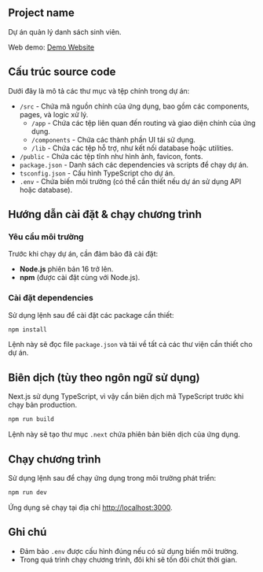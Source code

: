 ## Project name
Dự án quản lý danh sách sinh viên.

Web demo: [Demo Website](https://group06-ex-tkpm.vercel.app/)

## Cấu trúc source code
Dưới đây là mô tả các thư mục và tệp chính trong dự án:

- `/src` - Chứa mã nguồn chính của ứng dụng, bao gồm các components, pages, và logic xử lý.
  - `/app` - Chứa các tệp liên quan đến routing và giao diện chính của ứng dụng.
  - `/components` - Chứa các thành phần UI tái sử dụng.
  - `/lib` - Chứa các tệp hỗ trợ, như kết nối database hoặc utilities.
- `/public` - Chứa các tệp tĩnh như hình ảnh, favicon, fonts.
- `package.json` - Danh sách các dependencies và scripts để chạy dự án.
- `tsconfig.json` - Cấu hình TypeScript cho dự án.
- `.env` - Chứa biến môi trường (có thể cần thiết nếu dự án sử dụng API hoặc database).

## Hướng dẫn cài đặt & chạy chương trình

### Yêu cầu môi trường
Trước khi chạy dự án, cần đảm bảo đã cài đặt:
- **Node.js** phiên bản 16 trở lên.
- **npm** (được cài đặt cùng với Node.js).

### Cài đặt dependencies
Sử dụng lệnh sau để cài đặt các package cần thiết:

```sh
npm install
```

Lệnh này sẽ đọc file `package.json` và tải về tất cả các thư viện cần thiết cho dự án.

## Biên dịch (tùy theo ngôn ngữ sử dụng)
Next.js sử dụng TypeScript, vì vậy cần biên dịch mã TypeScript trước khi chạy bản production.

```sh
npm run build
```

Lệnh này sẽ tạo thư mục `.next` chứa phiên bản biên dịch của ứng dụng.

## Chạy chương trình
Sử dụng lệnh sau để chạy ứng dụng trong môi trường phát triển:

```sh
npm run dev
```

Ứng dụng sẽ chạy tại địa chỉ [http://localhost:3000](http://localhost:3000).

## Ghi chú
- Đảm bảo `.env` được cấu hình đúng nếu có sử dụng biến môi trường.
- Trong quá trình chạy chương trình, đôi khi sẽ tốn đôi chút thời gian.


